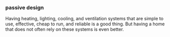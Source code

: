 ### passive design

Having heating, lighting, cooling, and ventilation systems that 
are simple to use, effective, cheap to run, and reliable is a good thing. But
having a home that does not often rely on these systems is even better.